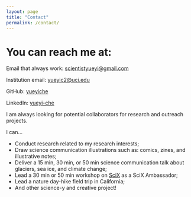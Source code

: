 ```yaml
---
layout: page
title: "Contact"
permalink: /contact/
---
```


# You can reach me at:

Email that always work: scientistyueyi@gmail.com

Institution email: yueyic2@uci.edu

GitHub: [yueyiche](https://github.com/yueyiche)  

LinkedIn: [yueyi-che](https://linkedin.com/in/yueyi-che)

I am always looking for potential collaborators for research and outreach projects.

I can...
* Conduct research related to my research interests;
* Draw science communication illustrations such as: comics, zines, and illustrative notes;
* Deliver a 15 min, 30 min, or 50 min science communication talk about glaciers, sea ice, and climate change;
* Lead a 30 min or 50 min workshop on [SciX](https://scixplorer.org/) as a SciX Ambassador;
* Lead a nature day-hike field trip in California; 
* And other science-y and creative project!
